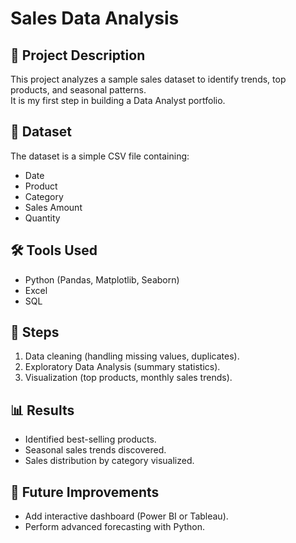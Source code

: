 # Sales Data Analysis

## 📌 Project Description
This project analyzes a sample sales dataset to identify trends, top products, and seasonal patterns.  
It is my first step in building a Data Analyst portfolio.

## 📂 Dataset
The dataset is a simple CSV file containing:
- Date
- Product
- Category
- Sales Amount
- Quantity

## 🛠 Tools Used
- Python (Pandas, Matplotlib, Seaborn)
- Excel
- SQL

## 🔎 Steps
1. Data cleaning (handling missing values, duplicates).
2. Exploratory Data Analysis (summary statistics).
3. Visualization (top products, monthly sales trends).

## 📊 Results
- Identified best-selling products.
- Seasonal sales trends discovered.
- Sales distribution by category visualized.

## 🚀 Future Improvements
- Add interactive dashboard (Power BI or Tableau).
- Perform advanced forecasting with Python.
